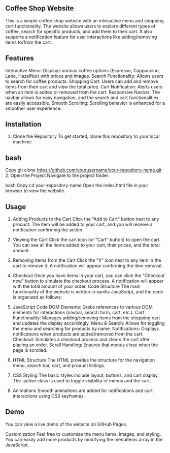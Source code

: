 ## Coffee Shop Website
This is a simple coffee shop website with an interactive menu and shopping cart functionality. The website allows users to explore different types of coffee, search for specific products, and add them to their cart. It also supports a notification feature for user interactions like adding/removing items to/from the cart.

## Features
Interactive Menu: Displays various coffee options (Espresso, Cappuccino, Latte, HazelNut) with prices and images.
Search Functionality: Allows users to search for coffee products.
Shopping Cart: Users can add and remove items from their cart and view the total price.
Cart Notification: Alerts users when an item is added or removed from the cart.
Responsive Navbar: The navbar allows for easy navigation, and the search and cart functionalities are easily accessible.
Smooth Scrolling: Scrolling behavior is enhanced for a smoother user experience.
## Installation
1. Clone the Repository
To get started, clone this repository to your local machine:

## bash
Copy
git clone https://github.com/yourusername/your-repository-name.git
2. Open the Project
Navigate to the project folder:

bash
Copy
cd your-repository-name
Open the index.html file in your browser to view the website.

## Usage
1. Adding Products to the Cart
Click the "Add to Cart" button next to any product.
The item will be added to your cart, and you will receive a notification confirming the action.
2. Viewing the Cart
Click the cart icon (or "Cart" button) to open the cart.
You can see all the items added to your cart, their prices, and the total amount.
3. Removing Items from the Cart
Click the "X" icon next to any item in the cart to remove it.
A notification will appear confirming the item removal.
4. Checkout
Once you have items in your cart, you can click the "Checkout now" button to simulate the checkout process. A notification will appear with the total amount of your order.
Code Structure
The main functionality of the website is written in vanilla JavaScript, and the code is organized as follows:

1. JavaScript Code
DOM Elements: Grabs references to various DOM elements for interactions (navbar, search form, cart, etc.).
Cart Functionality: Manages adding/removing items from the shopping cart and updates the display accordingly.
Menu & Search: Allows for toggling the menu and searching for products by name.
Notifications: Displays notifications when products are added/removed from the cart.
Checkout: Simulates a checkout process and clears the cart after placing an order.
Scroll Handling: Ensures that menus close when the page is scrolled.
2. HTML Structure
The HTML provides the structure for the navigation menu, search bar, cart, and product listings.

3. CSS Styling
The basic styles include layout, buttons, and cart display. The .active class is used to toggle visibility of menus and the cart.

4. Animations
Smooth animations are added for notifications and cart interactions using CSS keyframes.

## Demo
You can view a live demo of the website on GitHub Pages.

Customization
Feel free to customize the menu items, images, and styling. You can easily add more products by modifying the menuItems array in the JavaScript.
